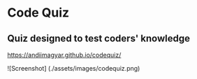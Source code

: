 # Code Quiz
## Quiz designed to test coders' knowledge

https://andiimagyar.github.io/codequiz/

![Screenshot] (./assets/images/codequiz.png) 